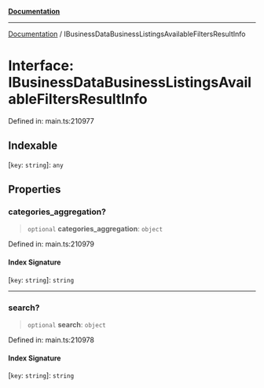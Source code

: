 [**Documentation**](../README.md)

***

[Documentation](../README.md) / IBusinessDataBusinessListingsAvailableFiltersResultInfo

# Interface: IBusinessDataBusinessListingsAvailableFiltersResultInfo

Defined in: main.ts:210977

## Indexable

\[`key`: `string`\]: `any`

## Properties

### categories\_aggregation?

> `optional` **categories\_aggregation**: `object`

Defined in: main.ts:210979

#### Index Signature

\[`key`: `string`\]: `string`

***

### search?

> `optional` **search**: `object`

Defined in: main.ts:210978

#### Index Signature

\[`key`: `string`\]: `string`
